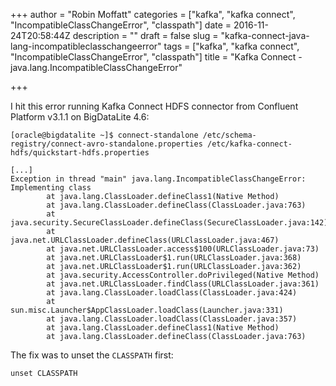 +++
author = "Robin Moffatt"
categories = ["kafka", "kafka connect", "IncompatibleClassChangeError", "classpath"]
date = 2016-11-24T20:58:44Z
description = ""
draft = false
slug = "kafka-connect-java-lang-incompatibleclasschangeerror"
tags = ["kafka", "kafka connect", "IncompatibleClassChangeError", "classpath"]
title = "Kafka Connect - java.lang.IncompatibleClassChangeError"

+++

I hit this error running Kafka Connect HDFS connector from Confluent Platform v3.1.1 on BigDataLite 4.6: 

```
[oracle@bigdatalite ~]$ connect-standalone /etc/schema-registry/connect-avro-standalone.properties /etc/kafka-connect-hdfs/quickstart-hdfs.properties

[...]
Exception in thread "main" java.lang.IncompatibleClassChangeError: Implementing class
        at java.lang.ClassLoader.defineClass1(Native Method)
        at java.lang.ClassLoader.defineClass(ClassLoader.java:763)
        at java.security.SecureClassLoader.defineClass(SecureClassLoader.java:142)
        at java.net.URLClassLoader.defineClass(URLClassLoader.java:467)
        at java.net.URLClassLoader.access$100(URLClassLoader.java:73)
        at java.net.URLClassLoader$1.run(URLClassLoader.java:368)
        at java.net.URLClassLoader$1.run(URLClassLoader.java:362)
        at java.security.AccessController.doPrivileged(Native Method)
        at java.net.URLClassLoader.findClass(URLClassLoader.java:361)
        at java.lang.ClassLoader.loadClass(ClassLoader.java:424)
        at sun.misc.Launcher$AppClassLoader.loadClass(Launcher.java:331)
        at java.lang.ClassLoader.loadClass(ClassLoader.java:357)
        at java.lang.ClassLoader.defineClass1(Native Method)
        at java.lang.ClassLoader.defineClass(ClassLoader.java:763)
```

The fix was to unset the `CLASSPATH` first: 

    unset CLASSPATH

